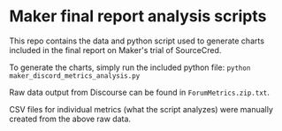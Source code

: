 # Maker final report analysis scripts
This repo contains the data and python script used to generate charts included in the final report on Maker's trial of SourceCred.

To generate the charts, simply run the included python file:
 `python maker_discord_metrics_analysis.py`
 
 Raw data output from Discourse can be found in `ForumMetrics.zip.txt`.
 
CSV files for individual metrics (what the script analyzes) were manually created from the above raw data. 
